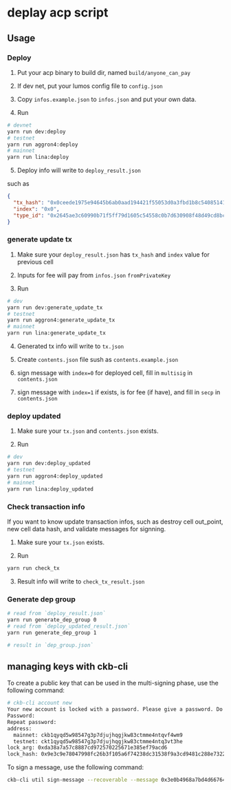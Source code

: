 # deplay acp script

## Usage

### Deploy

1. Put your acp binary to build dir, named `build/anyone_can_pay`

2. If dev net, put your lumos config file to `config.json`

3. Copy `infos.example.json` to `infos.json` and put your own data.

4. Run 

```bash
# devnet
yarn run dev:deploy
# testnet
yarn run aggron4:deploy
# mainnet
yarn run lina:deploy
```

5. Deploy info will write to `deploy_result.json`

such as

```json
{
  "tx_hash": "0x0ceede1975e94645b6ab0aad194421f55053d0a3fbd1b8c54085141bfe4760e7",
  "index": "0x0",
  "type_id": "0x2645ae3c60990b71f5ff79d1605c54558c0b7d630908f48d49cd8bc8a8519fd3"
}
```

### generate update tx

1. Make sure your `deploy_result.json` has `tx_hash` and `index` value for previous cell

2. Inputs for fee will pay from `infos.json` `fromPrivateKey`

3. Run 

```bash
# dev
yarn run dev:generate_update_tx
# testnet
yarn run aggron4:generate_update_tx
# mainnet
yarn run lina:generate_update_tx
```

4. Generated tx info will write to `tx.json`

5. Create `contents.json` file sush as `contents.example.json`

6. sign message with `index=0` for deployed cell, fill in `multisig` in `contents.json`

7. sign message with `index=1` if exists, is for fee (if have), and fill in `secp` in `contents.json`

### deploy updated

1. Make sure your `tx.json` and `contents.json` exists.

2. Run

```bash
# dev
yarn run dev:deploy_updated
# testnet
yarn run aggron4:deploy_updated
# mainnet
yarn run lina:deploy_updated
```

### Check transaction info

If you want to know update transaction infos, such as destroy cell out_point, new cell data hash, and validate messages for signning.

1. Make sure your `tx.json` exists.

2. Run

```bash
yarn run check_tx
```

3. Result info will write to `check_tx_result.json`

### Generate dep group

```bash
# read from `deploy_result.json`
yarn run generate_dep_group 0
# read from `deploy_updated_result.json`
yarn run generate_dep_group 1

# result in `dep_group.json`
```


## managing keys with ckb-cli

To create a public key that can be used in the multi-signing phase, use the following command:

```bash
# ckb-cli account new
Your new account is locked with a password. Please give a password. Do not forget this password.
Password:
Repeat password:
address:
  mainnet: ckb1qyqd5w98547g3p7djujhqgjkw83ctmme4ntqvf4wm9
  testnet: ckt1qyqd5w98547g3p7djujhqgjkw83ctmme4ntq3vt3he
lock_arg: 0xda38a7a57c8887cd972570225671e385ef79acd6
lock_hash: 0x9e3c9e78047998fc26b3f105a6f74238dc31538f9a3cd9481c288e73226488af
```

To sign a message, use the following command:

```bash
ckb-cli util sign-message --recoverable --message 0x3e0b4968a7bd4d6676411120298990d0f625f5b97835587725237949e932a7a8 --from-account ckb1qyqd5w98547g3p7djujhqgjkw83ctmme4ntqvf4wm9
```
